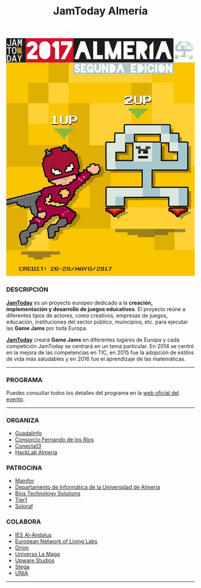 ﻿---
layout: post-jsonld-varios-dias
#Datos del Evento
title: "JamToday Almería"
description: "JamToday es un proyecto europeo dedicado a la creación de juegos educativos"
thumbnail: "/recursos/2017-05-26/jamtoday_almeria.png"
#Fecha
startDate: 2017-05-26T17:00
endDate: 2017-05-28T19:00
#Lugar
place: "I.E.S. Al-Ándalus"
street: "Paseo de la Caridad, 125"
locality: "Almería"
postalCode: "04008"
map: http://bit.ly/IESAlAndalus
category: actividades
---

<p align="center">
  <img src="/recursos/2017-05-26/jamtoday_almeria-2017.jpg" alt="JamToday Almería Logo" />
</p>


### DESCRIPCIÓN

**[JamToday][1]** es un proyecto europeo dedicado a la **creación, implementación y desarrollo de juegos educativos**. El proyecto reúne a diferentes tipos de actores, como creativos, empresas de juegos, educación, instituciones del sector público, municipios, etc. para ejecutar las **Game Jams** por toda Europa.

**[JamToday][1]** creará **Game Jams** en diferentes lugares de Europa y cada competición JamToday se centrará en un tema particular. En 2014 se centró en la mejora de las competencias en TIC, en 2015 fue la adopción de estilos de vida más saludables y en 2016 fue el aprendizaje de las matemáticas.

---

### PROGRAMA

Puedes consultar todos los detalles del programa en la [web oficial del evento](http://www.jamtodayalmeria.com).

---

### ORGANIZA

* [Guadalinfo](http://www.guadalinfo.es)
* [Consorcio Fernando de los Ríos](http://www.consorciofernandodelosrios.es)
* [Conecta13](http://conecta13.com)
* [HackLab Almería](http://hacklabalmeria.net)

### PATROCINA

* [Mainfor](http://mainfor.edu.es)
* [Departamento de Informática de la Universidad de Almería](http://cms.ual.es/UAL/universidad/departamentos/informatica/index.htm)
* [Bios Technology Solutions](http://www.bios-ts.es)
* [Tier1](http://www.tier1.es/portal/)
* [Soloraf](https://soloraf.es)

### COLABORA

* [IES Al-Ándalus](https://www.iesalandalus.org)
* [European Network of Living Labs](http://www.openlivinglabs.eu)
* [Orion](http://www.orionalmeria.com)
* [Universo La Maga](http://www.universolamaga.com)
* [Upware Studios](http://www.upwarestudios.com)
* [Stega](http://stega.es/es/)
* [UNIA](http://asociacion-unia.es)

---
[1]: http://www.jamtoday.eu